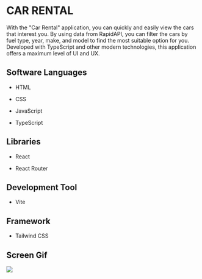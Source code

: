 <h1>CAR RENTAL</h1>

With the "Car Rental" application, you can quickly and easily view the cars that interest you. By using data from RapidAPI, you can filter the cars by fuel type, year, make, and model to find the most suitable option for you. Developed with TypeScript and other modern technologies, this application offers a maximum level of UI and UX.

<h2> Software Languages </h2>

- HTML

- CSS

- JavaScript

- TypeScript

<h2> Libraries </h2>

- React

- React Router

<h2> Development Tool </h2>

- Vite

<h2> Framework </h2>

- Tailwind CSS


<h2> Screen Gif </h2>

![](car.gif)


